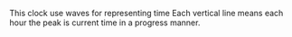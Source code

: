 This clock use waves for representing time
Each vertical line means each hour
the peak is current time in a progress manner.